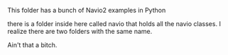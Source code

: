 This folder has a bunch of Navio2 examples in Python

there is a folder inside here called navio that holds all the
navio classes. I realize there are two folders with the same name.

Ain't that a bitch.